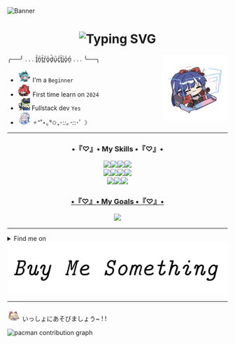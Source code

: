 ![Banner](https://github.com/Haihaay/Haihaay/blob/main/GIF_20250502_072438_650%20(1).gif) 

<h1 align="center"><img src="https://readme-typing-svg.demolab.com?font=Fredoka&size=30&duration=3000&pause=300&center=true&width=435&lines=Jangan+lupa+.+.+.;Ngopi+dulu+bang+!+!;(%C2%B4%E2%80%A2+%CF%89+%E2%80%A2%60)%EF%BE%89" alt="Typing SVG" /></h1>

<img align="right" width="150" src="https://github.com/Haihaay/Haihaay/blob/main/tower-of-fantasy-cobalt-b-tower-of-fantasy-cobalt%20(1).gif">

╭──╯ . . . I̥ͦn̥ͦt̥ͦr̥ͦo̥ͦd̥ͦu̥ͦc̥ͦt̥ͦi̥ͦo̥ͦn̥ͦ . . . ╰──╮
- <img src="https://github.com/Haihaay/Haihaay/blob/main/1286507076490756127.gif" width="30"/> I'm a `Beginner`
- <img src="https://github.com/Haihaay/Haihaay/blob/main/tumblr_89ae883d6fd6bed81865a4e48b978f06_e3837a08_250.gif%20(1).gif" width="30"/> First time learn on `2024`
- <img src="https://github.com/Haihaay/Haihaay/blob/main/1320083416334471199.gif" width="28"/> Fullstack dev `Yes`
- <img src="https://github.com/Haihaay/Haihaay/blob/main/tower-of-fantasy-tower-of-fantasy-fiona.gif" width="30"/> ⚬⁺˚⋆｡°✩₊･:*:｡･:*:･ﾟ☽

<hr/>
<p align="left">
</p>

<div>
<h3 align="center">•『♡』• My Skills •『♡』•</h3>

<div align="center">
  <a href="#"><img src="https://img.shields.io/badge/HTML5-E34F26?style=for-the-badge&logo=html5&logoColor=white"><img src="https://img.shields.io/badge/CSS3-1572B6?style=for-the-badge&logo=css3&logoColor=white"><img src="https://img.shields.io/badge/Bootstrap-563D7C?style=for-the-badge&logo=bootstrap&logoColor=white"><img src="https://img.shields.io/badge/Tailwind_CSS-38B2AC?style=for-the-badge&logo=tailwind-css&logoColor=white"></div>
<div align="center"><img src="https://img.shields.io/badge/JavaScript-323330?style=for-the-badge&logo=javascript&logoColor=F7DF1E"><img src="https://img.shields.io/badge/GSAP-93CF2B?style=for-the-badge&logo=greensock&logoColor=white"><img src="https://img.shields.io/badge/Node%20js-339933?style=for-the-badge&logo=nodedotjs&logoColor=white"><img src="https://img.shields.io/badge/Express%20js-000000?style=for-the-badge&logo=express&logoColor=white"></div>
<div align="center"><img src="https://img.shields.io/badge/Chart%20js-FF6384?style=for-the-badge&logo=chartdotjs&logoColor=white"><img src="https://img.shields.io/badge/Python-FFD43B?style=for-the-badge&logo=python&logoColor=blue"><img src="https://img.shields.io/badge/Figma-F24E1E?style=for-the-badge&logo=figma&logoColor=white">
</div>
</div>

<h3 align="center">•『♡』• My Goals •『♡』•</h3>

<div align="center"><a href="https://skillicons.dev">
    <img src="https://skillicons.dev/icons?i=react,threejs,firebase,cpp,unity,unreal"/>
  </a></div>


<hr/>

<details>
  <summary>Find me on</summary>
  <ol>

- [![Discord](https://img.shields.io/badge/Discord-%237289DA.svg?logo=discord&logoColor=white)](https://discordapp.com/users/1102899938263826482)
 
- [![X](https://img.shields.io/badge/X-black.svg?logo=X&logoColor=white)](https://x.com/Haihay_guys)

- ![Instagram](https://img.shields.io/badge/Instagram-%23E4405F.svg?logo=Instagram&logoColor=white)

- ![YouTube](https://img.shields.io/badge/YouTube-%23FF0000.svg?logo=YouTube&logoColor=white)

  </ol>
</details>

<div align="center" width="40"><a href="http://lynk.id/payme/haihaay"><img src="https://github.com/Hai-hay/Hai-hay/blob/main/BuyMeow.png"></a></div>

<hr/>
</ol>

<img src="https://github.com/Haihaay/Haihaay/blob/main/908262795672436746.gif" width="30"/> いっしょにあそびましょう~ ! !

<picture>
  <source media="(prefers-color-scheme: dark)" srcset="https://raw.githubusercontent.com/Hai-hay /Hai-hay /output/pacman-contribution-graph-dark.svg">
  <source media="(prefers-color-scheme: light)" srcset="https://raw.githubusercontent.com/Hai-hay /Hai-hay /output/pacman-contribution-graph.svg">
  <img alt="pacman contribution graph" src="https://raw.githubusercontent.com/Hai-hay /Hai-hay /output/pacman-contribution-graph.svg">
</picture>

###



